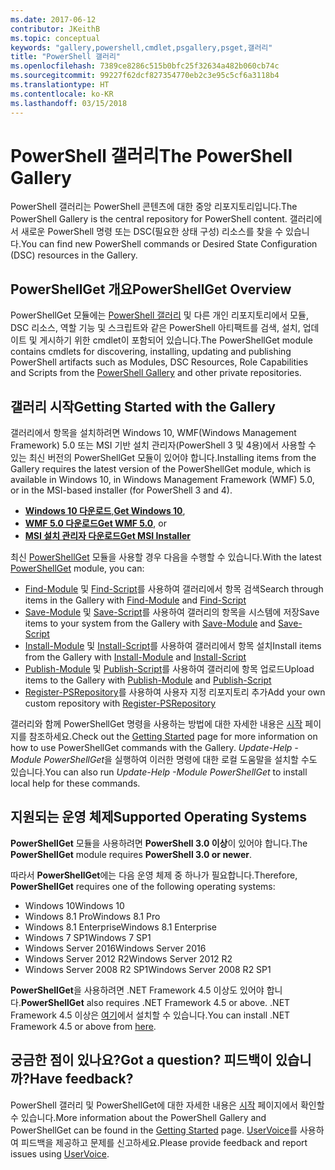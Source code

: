 ```yaml
---
ms.date: 2017-06-12
contributor: JKeithB
ms.topic: conceptual
keywords: "gallery,powershell,cmdlet,psgallery,psget,갤러리"
title: "PowerShell 갤러리"
ms.openlocfilehash: 7389ce8286c515b0bfc25f32634a482b060cb74c
ms.sourcegitcommit: 99227f62dcf827354770eb2c3e95c5cf6a3118b4
ms.translationtype: HT
ms.contentlocale: ko-KR
ms.lasthandoff: 03/15/2018
---
```

# <a name="the-powershell-gallery"></a><span data-ttu-id="3eab4-103">PowerShell 갤러리</span><span class="sxs-lookup"><span data-stu-id="3eab4-103">The PowerShell Gallery</span></span>

<span data-ttu-id="3eab4-104">PowerShell 갤러리는 PowerShell 콘텐츠에 대한 중앙 리포지토리입니다.</span><span class="sxs-lookup"><span data-stu-id="3eab4-104">The PowerShell Gallery is the central repository for PowerShell content.</span></span> <span data-ttu-id="3eab4-105">갤러리에서 새로운 PowerShell 명령 또는 DSC(필요한 상태 구성) 리소스를 찾을 수 있습니다.</span><span class="sxs-lookup"><span data-stu-id="3eab4-105">You can find new PowerShell commands or Desired State Configuration (DSC) resources in the Gallery.</span></span>

## <a name="powershellget-overview"></a><span data-ttu-id="3eab4-106">PowerShellGet 개요</span><span class="sxs-lookup"><span data-stu-id="3eab4-106">PowerShellGet Overview</span></span>

<span data-ttu-id="3eab4-107">PowerShellGet 모듈에는 [PowerShell 갤러리](https://www.PowerShellGallery.com) 및 다른 개인 리포지토리에서 모듈, DSC 리소스, 역할 기능 및 스크립트와 같은 PowerShell 아티팩트를 검색, 설치, 업데이트 및 게시하기 위한 cmdlet이 포함되어 있습니다.</span><span class="sxs-lookup"><span data-stu-id="3eab4-107">The PowerShellGet module contains cmdlets for discovering, installing, updating and publishing PowerShell artifacts such as Modules, DSC Resources, Role Capabilities and Scripts from the [PowerShell Gallery](https://www.PowerShellGallery.com) and other private repositories.</span></span>

## <a name="getting-started-with-the-gallery"></a><span data-ttu-id="3eab4-108">갤러리 시작</span><span class="sxs-lookup"><span data-stu-id="3eab4-108">Getting Started with the Gallery</span></span>

<span data-ttu-id="3eab4-109">갤러리에서 항목을 설치하려면 Windows 10, WMF(Windows Management Framework) 5.0 또는 MSI 기반 설치 관리자(PowerShell 3 및 4용)에서 사용할 수 있는 최신 버전의 PowerShellGet 모듈이 있어야 합니다.</span><span class="sxs-lookup"><span data-stu-id="3eab4-109">Installing items from the Gallery requires the latest version of the PowerShellGet module, which is available in Windows 10, in Windows Management Framework (WMF) 5.0, or in the MSI-based installer (for PowerShell 3 and 4).</span></span>

- <span data-ttu-id="3eab4-110">[**Windows 10 다운로드**](http://go.microsoft.com/fwlink/?LinkID=624830&clcid=0x409),</span><span class="sxs-lookup"><span data-stu-id="3eab4-110">[**Get Windows 10**](http://go.microsoft.com/fwlink/?LinkID=624830&clcid=0x409),</span></span>
- <span data-ttu-id="3eab4-111">[**WMF 5.0 다운로드**](http://go.microsoft.com/fwlink/?LinkId=398175)</span><span class="sxs-lookup"><span data-stu-id="3eab4-111">[**Get WMF 5.0**](http://go.microsoft.com/fwlink/?LinkId=398175), or</span></span>
- [<span data-ttu-id="3eab4-112">**MSI 설치 관리자 다운로드**</span><span class="sxs-lookup"><span data-stu-id="3eab4-112">**Get MSI Installer**</span></span>](http://go.microsoft.com/fwlink/?LinkID=746217&clcid=0x409)

<span data-ttu-id="3eab4-113">최신 [PowerShellGet](http://go.microsoft.com/fwlink/?LinkID=760387&clcid=0x409) 모듈을 사용할 경우 다음을 수행할 수 있습니다.</span><span class="sxs-lookup"><span data-stu-id="3eab4-113">With the latest [PowerShellGet](http://go.microsoft.com/fwlink/?LinkID=760387&clcid=0x409) module, you can:</span></span>

-   <span data-ttu-id="3eab4-114">[Find-Module](https://go.microsoft.com/fwlink/?LinkId=821658) 및 [Find-Script](https://go.microsoft.com/fwlink/?LinkId=822322)를 사용하여 갤러리에서 항목 검색</span><span class="sxs-lookup"><span data-stu-id="3eab4-114">Search through items in the Gallery with [Find-Module](https://go.microsoft.com/fwlink/?LinkId=821658) and [Find-Script](https://go.microsoft.com/fwlink/?LinkId=822322)</span></span>
-   <span data-ttu-id="3eab4-115">[Save-Module](https://go.microsoft.com/fwlink/?LinkId=821669) 및 [Save-Script](https://go.microsoft.com/fwlink/?LinkId=822334)를 사용하여 갤러리의 항목을 시스템에 저장</span><span class="sxs-lookup"><span data-stu-id="3eab4-115">Save items to your system from the Gallery with [Save-Module](https://go.microsoft.com/fwlink/?LinkId=821669) and [Save-Script](https://go.microsoft.com/fwlink/?LinkId=822334)</span></span>
-   <span data-ttu-id="3eab4-116">[Install-Module](https://go.microsoft.com/fwlink/?LinkId=821663) 및 [Install-Script](https://go.microsoft.com/fwlink/?LinkId=822327)를 사용하여 갤러리에서 항목 설치</span><span class="sxs-lookup"><span data-stu-id="3eab4-116">Install items from the Gallery with [Install-Module](https://go.microsoft.com/fwlink/?LinkId=821663) and [Install-Script](https://go.microsoft.com/fwlink/?LinkId=822327)</span></span>
-   <span data-ttu-id="3eab4-117">[Publish-Module](https://go.microsoft.com/fwlink/?LinkId=821666) 및 [Publish-Script](https://go.microsoft.com/fwlink/?LinkId=822331)를 사용하여 갤러리에 항목 업로드</span><span class="sxs-lookup"><span data-stu-id="3eab4-117">Upload items to the Gallery with [Publish-Module](https://go.microsoft.com/fwlink/?LinkId=821666) and [Publish-Script](https://go.microsoft.com/fwlink/?LinkId=822331)</span></span>
-   <span data-ttu-id="3eab4-118">[Register-PSRepository](https://go.microsoft.com/fwlink/?LinkId=821668)를 사용하여 사용자 지정 리포지토리 추가</span><span class="sxs-lookup"><span data-stu-id="3eab4-118">Add your own custom repository with [Register-PSRepository](https://go.microsoft.com/fwlink/?LinkId=821668)</span></span>

<span data-ttu-id="3eab4-119">갤러리와 함께 PowerShellGet 명령을 사용하는 방법에 대한 자세한 내용은 [시작](psgallery/psgallery_gettingstarted.md) 페이지를 참조하세요.</span><span class="sxs-lookup"><span data-stu-id="3eab4-119">Check out the [Getting Started](psgallery/psgallery_gettingstarted.md) page for more information on how to use PowerShellGet commands with the Gallery.</span></span> <span data-ttu-id="3eab4-120">*Update-Help -Module PowerShellGet*을 실행하여 이러한 명령에 대한 로컬 도움말을 설치할 수도 있습니다.</span><span class="sxs-lookup"><span data-stu-id="3eab4-120">You can also run *Update-Help -Module PowerShellGet* to install local help for these commands.</span></span>

## <a name="supported-operating-systems"></a><span data-ttu-id="3eab4-121">지원되는 운영 체제</span><span class="sxs-lookup"><span data-stu-id="3eab4-121">Supported Operating Systems</span></span>

<span data-ttu-id="3eab4-122">**PowerShellGet** 모듈을 사용하려면 **PowerShell 3.0 이상**이 있어야 합니다.</span><span class="sxs-lookup"><span data-stu-id="3eab4-122">The **PowerShellGet** module requires **PowerShell 3.0 or newer**.</span></span>

<span data-ttu-id="3eab4-123">따라서 **PowerShellGet**에는 다음 운영 체제 중 하나가 필요합니다.</span><span class="sxs-lookup"><span data-stu-id="3eab4-123">Therefore, **PowerShellGet** requires one of the following operating systems:</span></span>

- <span data-ttu-id="3eab4-124">Windows 10</span><span class="sxs-lookup"><span data-stu-id="3eab4-124">Windows 10</span></span>
- <span data-ttu-id="3eab4-125">Windows 8.1 Pro</span><span class="sxs-lookup"><span data-stu-id="3eab4-125">Windows 8.1 Pro</span></span>
- <span data-ttu-id="3eab4-126">Windows 8.1 Enterprise</span><span class="sxs-lookup"><span data-stu-id="3eab4-126">Windows 8.1 Enterprise</span></span>
- <span data-ttu-id="3eab4-127">Windows 7 SP1</span><span class="sxs-lookup"><span data-stu-id="3eab4-127">Windows 7 SP1</span></span>
- <span data-ttu-id="3eab4-128">Windows Server 2016</span><span class="sxs-lookup"><span data-stu-id="3eab4-128">Windows Server 2016</span></span>
- <span data-ttu-id="3eab4-129">Windows Server 2012 R2</span><span class="sxs-lookup"><span data-stu-id="3eab4-129">Windows Server 2012 R2</span></span>
- <span data-ttu-id="3eab4-130">Windows Server 2008 R2 SP1</span><span class="sxs-lookup"><span data-stu-id="3eab4-130">Windows Server 2008 R2 SP1</span></span>

<span data-ttu-id="3eab4-131">**PowerShellGet**을 사용하려면 .NET Framework 4.5 이상도 있어야 합니다.</span><span class="sxs-lookup"><span data-stu-id="3eab4-131">**PowerShellGet** also  requires .NET Framework 4.5 or above.</span></span> <span data-ttu-id="3eab4-132">.NET Framework 4.5 이상은 [여기](https://msdn.microsoft.com/library/5a4x27ek.aspx)에서 설치할 수 있습니다.</span><span class="sxs-lookup"><span data-stu-id="3eab4-132">You can install .NET Framework 4.5 or above from [here](https://msdn.microsoft.com/library/5a4x27ek.aspx).</span></span>


## <a name="got-a-question-have-feedback"></a><span data-ttu-id="3eab4-133">궁금한 점이 있나요?</span><span class="sxs-lookup"><span data-stu-id="3eab4-133">Got a question?</span></span> <span data-ttu-id="3eab4-134">피드백이 있습니까?</span><span class="sxs-lookup"><span data-stu-id="3eab4-134">Have feedback?</span></span>

<span data-ttu-id="3eab4-135">PowerShell 갤러리 및 PowerShellGet에 대한 자세한 내용은 [시작](psgallery/psgallery_gettingstarted.md) 페이지에서 확인할 수 있습니다.</span><span class="sxs-lookup"><span data-stu-id="3eab4-135">More information about the PowerShell Gallery and PowerShellGet can be found in the [Getting Started](psgallery/psgallery_gettingstarted.md) page.</span></span> <span data-ttu-id="3eab4-136">[UserVoice](http://windowsserver.uservoice.com/forums/301869-powershell)를 사용하여 피드백을 제공하고 문제를 신고하세요.</span><span class="sxs-lookup"><span data-stu-id="3eab4-136">Please provide feedback and report issues using [UserVoice](http://windowsserver.uservoice.com/forums/301869-powershell).</span></span>

